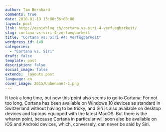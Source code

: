 ```yaml
---
author: Tim Bernhard
comments: true
date: 2018-01-19 13:00:56+00:00
layout: post
link: http://genieblog.ch/cortana-vs-siri-4-verfuegbarkeit/
slug: cortana-vs-siri-4-verfuegbarkeit
title: "Cortana vs. Siri #4: Verfügbarkeit"
wordpress_id: 149
categories:
  - "Cortana vs. Siri"
draft: false
template: post
description: false
social_image: false
extends: _layouts.post
language: en
cover_image: 2015/Unbenannt-1.png
---
```


It took a long time, but now this point also seems to go to Cortana: For not too long, Cortana has been available on Windows 10 devices as standard in Switzerland without having to be tricky, and Siri is also available on desktop devices and laptops equipped with the latest MacOS.
But there is the wharen point, because Cortana in particular will soon also be available on iOS and Android devices, which, conversely, can never be said by Siri.
